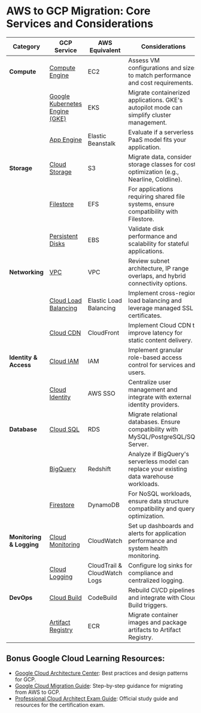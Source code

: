 # AWS to GCP Migration: Core Services and Considerations

| **Category**          | **GCP Service**                                                                                      | **AWS Equivalent**                              | **Considerations**                                                                                                                                              |
|-----------------------|----------------------------------------------------------------------------------------------------|------------------------------------------------|------------------------------------------------------------------------------------------------------------------------------------------------------------------|
| **Compute**           | [Compute Engine](https://cloud.google.com/compute)                                                | EC2                                            | Assess VM configurations and sizes to match performance and cost requirements.                                                                                   |
|                       | [Google Kubernetes Engine (GKE)](https://cloud.google.com/kubernetes-engine)                      | EKS                                            | Migrate containerized applications. GKE's autopilot mode can simplify cluster management.                                                                        |
|                       | [App Engine](https://cloud.google.com/appengine)                                                  | Elastic Beanstalk                              | Evaluate if a serverless PaaS model fits your application.                                                                                                       |
| **Storage**           | [Cloud Storage](https://cloud.google.com/storage)                                                 | S3                                             | Migrate data, consider storage classes for cost optimization (e.g., Nearline, Coldline).                                                                         |
|                       | [Filestore](https://cloud.google.com/filestore)                                                   | EFS                                            | For applications requiring shared file systems, ensure compatibility with Filestore.                                                                             |
|                       | [Persistent Disks](https://cloud.google.com/compute/docs/disks)                                   | EBS                                            | Validate disk performance and scalability for stateful applications.                                                                                            |
| **Networking**        | [VPC](https://cloud.google.com/vpc)                                                               | VPC                                            | Review subnet architecture, IP range overlaps, and hybrid connectivity options.                                                                                  |
|                       | [Cloud Load Balancing](https://cloud.google.com/load-balancing)                                   | Elastic Load Balancing                         | Implement cross-region load balancing and leverage managed SSL certificates.                                                                                      |
|                       | [Cloud CDN](https://cloud.google.com/cdn)                                                         | CloudFront                                     | Implement Cloud CDN to improve latency for static content delivery.                                                                                              |
| **Identity & Access** | [Cloud IAM](https://cloud.google.com/iam)                                                         | IAM                                            | Implement granular role-based access control for services and users.                                                                                             |
|                       | [Cloud Identity](https://cloud.google.com/identity)                                               | AWS SSO                                        | Centralize user management and integrate with external identity providers.                                                                                       |
| **Database**          | [Cloud SQL](https://cloud.google.com/sql)                                                         | RDS                                            | Migrate relational databases. Ensure compatibility with MySQL/PostgreSQL/SQL Server.                                                                             |
|                       | [BigQuery](https://cloud.google.com/bigquery)                                                     | Redshift                                       | Analyze if BigQuery's serverless model can replace your existing data warehouse workloads.                                                                        |
|                       | [Firestore](https://cloud.google.com/firestore)                                                   | DynamoDB                                       | For NoSQL workloads, ensure data structure compatibility and query optimization.                                                                                  |
| **Monitoring & Logging** | [Cloud Monitoring](https://cloud.google.com/monitoring)                                        | CloudWatch                                     | Set up dashboards and alerts for application performance and system health monitoring.                                                                            |
|                       | [Cloud Logging](https://cloud.google.com/logging)                                                 | CloudTrail & CloudWatch Logs                  | Configure log sinks for compliance and centralized logging.                                                                                                      |
| **DevOps**            | [Cloud Build](https://cloud.google.com/build)                                                     | CodeBuild                                     | Rebuild CI/CD pipelines and integrate with Cloud Build triggers.                                                                                                 |
|                       | [Artifact Registry](https://cloud.google.com/artifact-registry)                                   | ECR                                            | Migrate container images and package artifacts to Artifact Registry.                                                                                             |

## Bonus Google Cloud Learning Resources:
- [Google Cloud Architecture Center](https://cloud.google.com/architecture): Best practices and design patterns for GCP.
- [Google Cloud Migration Guide](https://cloud.google.com/migrate): Step-by-step guidance for migrating from AWS to GCP.
- [Professional Cloud Architect Exam Guide](https://cloud.google.com/certification/cloud-architect): Official study guide and resources for the certification exam.
